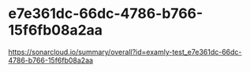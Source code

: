 # e7e361dc-66dc-4786-b766-15f6fb08a2aa
https://sonarcloud.io/summary/overall?id=examly-test_e7e361dc-66dc-4786-b766-15f6fb08a2aa
